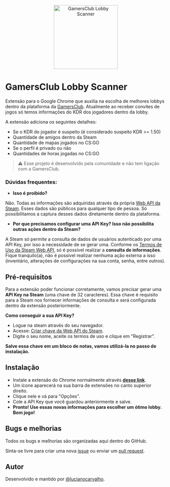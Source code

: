 <p align="center">
    <img title="GamersClub Lobby Scanner" height="200" src="https://raw.githubusercontent.com/lucianocarvalho/gamersclub-lobby-scanner/master/logo-readme.png" />
</p>

# GamersClub Lobby Scanner

Extensão para o Google Chrome que auxilia na escolha de melhores lobbys dentro da plataforma da [GamersClub](https://gamersclub.com.br/). Atualmente ao receber convites de jogos só temos informações do KDR dos jogadores dentro da lobby.

A extensão adiciona os seguintes detalhes:
- Se o KDR do jogador é suspeito (é considerado suspeito KDR >= 1.50)
- Quantidade de amigos dentro da Steam
- Quantidade de mapas jogados no  CS:GO
- Se o perfil é privado ou não
- Quantidades de horas jogadas no CS:GO

> :warning: Esse projeto é desenvolvido pela comunidade e não tem ligação com a GamersClub.

###  Dúvidas frequentes:

- **Isso é proibido?**

Não. Todas as informações são adquiridas através da própria [Web API da Steam](https://steamcommunity.com/dev?l=portuguese). Esses dados são públicos para qualquer tipo de pessoa. Só possibilitamos a captura desses dados diretamente dentro da plataforma.

- **Por que precisamos configurar uma API Key? Isso não possibilita outras ações dentro da Steam?**

A Steam só permite a consulta de dados de usuários autenticado por uma API Key, por isso a necessidade de se gerar uma. Conforme os [Termos de Uso da Steam Web API](https://steamcommunity.com/dev/apiterms), só é possível realizar a **consulta de informações**. Fique tranquilo(a), não é possível realizar nenhuma ação externa a isso (inventário, alterações de configurações na sua conta, senha, entre outros).

## Pré-requisitos

Para a extensão poder funcionar corretamente, vamos precisar gerar uma **API Key na Steam** (uma chave de 32 caracteres). Essa chave é requisito para a Steam nos fornecer informações de consulta e será configurada dentro da extensão posteriormente.

**Como conseguir a sua API Key?** 
- Logue na steam através do seu navegador.
- Acesse: [Criar chave da Web API do Steam](https://steamcommunity.com/dev/apikey).
- Digite o seu nome, aceite os termos de uso e clique em "Registrar".

**Salve essa chave em um bloco de notas, vamos utilizá-la no passo de instalação.**

## Instalação
- Instale a extensão do Chrome normalmente através **[desse link]()**.
- Um ícone aparecerá na sua barra de extensões no canto superior direito.
- Clique nele e vá para "Opções".
- Cole a API Key que você guardou anteriormente e salve.
- **Pronto! Use essas novas informações para escolher um ótimo lobby. Bom jogo!**

## Bugs e melhorias
Todos os bugs e melhorias são organizadas aqui dentro do GitHub.

Sinta-se livre para criar uma nova [issue](https://github.com/lucianocarvalho/gamersclub-lobby-scanner/issues) ou enviar um [pull request](https://github.com/lucianocarvalho/gamersclub-lobby-scanner/pulls).

## Autor

Desenvolvido e mantido por [@lucianocarvalho](https://github.com/lucianocarvalho).